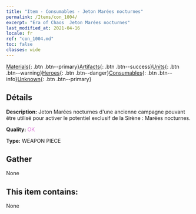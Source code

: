 ```yaml
---
title: "Item - Consumables - Jeton Marées nocturnes"
permalink: /Items/con_1004/
excerpt: "Era of Chaos  Jeton Marées nocturnes"
last_modified_at: 2021-04-16
locale: fr
ref: "con_1004.md"
toc: false
classes: wide
---
```

 [Materials](/fr/Items/){: .btn .btn--primary}[Artifacts](/fr/Items/Artifacts/){: .btn .btn--success}[Units](/fr/Items/Units/){: .btn .btn--warning}[Heroes](/fr/Items/Heroes/){: .btn .btn--danger}[Consumables](/fr/Items/Consumables/){: .btn .btn--info}[Unknown](/fr/Items/Unknown/){: .btn .btn--primary}

## Détails
 **Description:** Jeton Marées nocturnes d'une ancienne campagne pouvant être utilisé pour activer le potentiel exclusif de la Sirène : Marées nocturnes.

 **Quality:** <span style="color: #DA70D6">OK</span>

 **Type:** WEAPON PIECE

## Gather

  None

## This item contains:

  None

